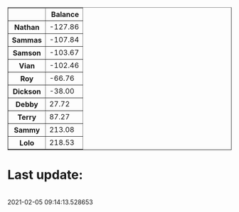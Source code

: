 <table border="1" class="dataframe">
  <thead>
    <tr style="text-align: right;">
      <th></th>
      <th>Balance</th>
    </tr>
  </thead>
  <tbody>
    <tr>
      <th>Nathan</th>
      <td>-127.86</td>
    </tr>
    <tr>
      <th>Sammas</th>
      <td>-107.84</td>
    </tr>
    <tr>
      <th>Samson</th>
      <td>-103.67</td>
    </tr>
    <tr>
      <th>Vian</th>
      <td>-102.46</td>
    </tr>
    <tr>
      <th>Roy</th>
      <td>-66.76</td>
    </tr>
    <tr>
      <th>Dickson</th>
      <td>-38.00</td>
    </tr>
    <tr>
      <th>Debby</th>
      <td>27.72</td>
    </tr>
    <tr>
      <th>Terry</th>
      <td>87.27</td>
    </tr>
    <tr>
      <th>Sammy</th>
      <td>213.08</td>
    </tr>
    <tr>
      <th>Lolo</th>
      <td>218.53</td>
    </tr>
  </tbody>
</table><H1>Last update:</h1><br>2021-02-05 09:14:13.528653